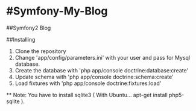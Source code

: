 #Symfony-My-Blog
===============

##Symfony2 Blog


##Installing

1. Clone the repository
2. Change 'app/config/parameters.ini' with your user and pass for Mysql database. 
3. Create the database with 'php app/console doctrine:database:create'
4. Update schema with 'php app/console doctrine:schema:create'
5. Load fixtures with 'php app/console doctrine:fixtures:load'


** Note: You have to install sqlite3 ( With Ubuntu... apt-get install php5-sqlite ).
